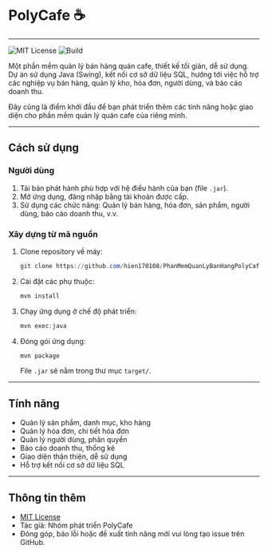 # PolyCafe ☕

---

![MIT License](https://img.shields.io/badge/license-MIT-green)
![Build](https://img.shields.io/badge/build-passing-brightgreen)

Một phần mềm quản lý bán hàng quán cafe, thiết kế tối giản, dễ sử dụng. Dự án sử dụng Java (Swing), kết nối cơ sở dữ liệu SQL, hướng tới việc hỗ trợ các nghiệp vụ bán hàng, quản lý kho, hóa đơn, người dùng, và báo cáo doanh thu.

Đây cũng là điểm khởi đầu để bạn phát triển thêm các tính năng hoặc giao diện cho phần mềm quản lý quán cafe của riêng mình.

---

## Cách sử dụng

### Người dùng

1. Tải bản phát hành phù hợp với hệ điều hành của bạn (file `.jar`).
2. Mở ứng dụng, đăng nhập bằng tài khoản được cấp.
3. Sử dụng các chức năng: Quản lý bán hàng, hóa đơn, sản phẩm, người dùng, báo cáo doanh thu, v.v.

### Xây dựng từ mã nguồn

1. Clone repository về máy:
   ```powershell
   git clone https://github.com/hien170108/PhanMemQuanLyBanHangPolyCafe.git
   ```
2. Cài đặt các phụ thuộc:
   ```powershell
   mvn install
   ```
3. Chạy ứng dụng ở chế độ phát triển:
   ```powershell
   mvn exec:java
   ```
4. Đóng gói ứng dụng:
   ```powershell
   mvn package
   ```
   File `.jar` sẽ nằm trong thư mục `target/`.

---

## Tính năng

- Quản lý sản phẩm, danh mục, kho hàng
- Quản lý hóa đơn, chi tiết hóa đơn
- Quản lý người dùng, phân quyền
- Báo cáo doanh thu, thống kê
- Giao diện thân thiện, dễ sử dụng
- Hỗ trợ kết nối cơ sở dữ liệu SQL

---

## Thông tin thêm

- [MIT License](LICENSE)
- Tác giả: Nhóm phát triển PolyCafe
- Đóng góp, báo lỗi hoặc đề xuất tính năng mới vui lòng tạo issue trên GitHub.
